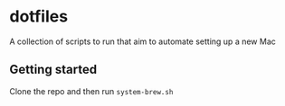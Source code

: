 # dotfiles

A collection of scripts to run that aim to automate setting up a new Mac

## Getting started

Clone the repo and then run `system-brew.sh`
